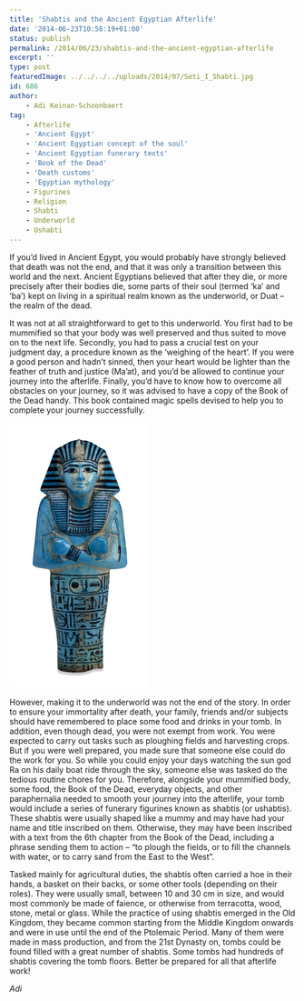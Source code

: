 ```yaml
---
title: 'Shabtis and the Ancient Egyptian Afterlife'
date: '2014-06-23T10:58:19+01:00'
status: publish
permalink: /2014/06/23/shabtis-and-the-ancient-egyptian-afterlife
excerpt: ''
type: post
featuredImage: ../../../../uploads/2014/07/Seti_I_Shabti.jpg
id: 686
author:
    - Adi Keinan-Schoonbaert
tag:
    - Afterlife
    - 'Ancient Egypt'
    - 'Ancient Egyptian concept of the soul'
    - 'Ancient Egyptian funerary texts'
    - 'Book of the Dead'
    - 'Death customs'
    - 'Egyptian mythology'
    - Figurines
    - Religion
    - Shabti
    - Underworld
    - Ushabti
---
```

If you’d lived in Ancient Egypt, you would probably have strongly believed that death was not the end, and that it was only a transition between this world and the next. Ancient Egyptians believed that after they die, or more precisely after their bodies die, some parts of their soul (termed ‘ka’ and ‘ba’) kept on living in a spiritual realm known as the underworld, or Duat – the realm of the dead.

It was not at all straightforward to get to this underworld. You first had to be mummified so that your body was well preserved and thus suited to move on to the next life. Secondly, you had to pass a crucial test on your judgment day, a procedure known as the ‘weighing of the heart’. If you were a good person and hadn’t sinned, then your heart would be lighter than the feather of truth and justice (Ma’at), and you’d be allowed to continue your journey into the afterlife. Finally, you’d have to know how to overcome all obstacles on your journey, so it was advised to have a copy of the Book of the Dead handy. This book contained magic spells devised to help you to complete your journey successfully.

![Faience shabti from the tomb of Sety I, Valley of the Kings, Egypt. 19th Dynasty, around 1290 BC.](../../../../uploads/2014/07/Seti_I_Shabti.jpg)  

However, making it to the underworld was not the end of the story. In order to ensure your immortality after death, your family, friends and/or subjects should have remembered to place some food and drinks in your tomb. In addition, even though dead, you were not exempt from work. You were expected to carry out tasks such as ploughing fields and harvesting crops. But if you were well prepared, you made sure that someone else could do the work for you. So while you could enjoy your days watching the sun god Ra on his daily boat ride through the sky, someone else was tasked do the tedious routine chores for you. Therefore, alongside your mummified body, some food, the Book of the Dead, everyday objects, and other paraphernalia needed to smooth your journey into the afterlife, your tomb would include a series of funerary figurines known as shabtis (or ushabtis). These shabtis were usually shaped like a mummy and may have had your name and title inscribed on them. Otherwise, they may have been inscribed with a text from the 6th chapter from the Book of the Dead, including a phrase sending them to action – “to plough the fields, or to fill the channels with water, or to carry sand from the East to the West”.

Tasked mainly for agricultural duties, the shabtis often carried a hoe in their hands, a basket on their backs, or some other tools (depending on their roles). They were usually small, between 10 and 30 cm in size, and would most commonly be made of faience, or otherwise from terracotta, wood, stone, metal or glass. While the practice of using shabtis emerged in the Old Kingdom, they became common starting from the Middle Kingdom onwards and were in use until the end of the Ptolemaic Period. Many of them were made in mass production, and from the 21st Dynasty on, tombs could be found filled with a great number of shabtis. Some tombs had hundreds of shabtis covering the tomb floors. Better be prepared for all that afterlife work!

*Adi*